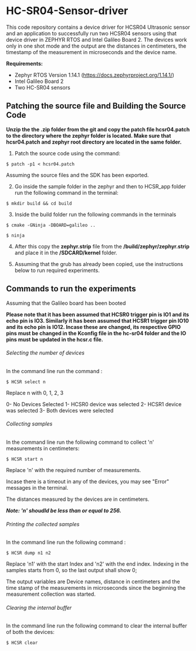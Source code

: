 # HC-SR04-Sensor-driver
This code repository contains a device driver for HCSR04 Ultrasonic sensor and an application to successfully run two HCSR04 sensors using that device driver in ZEPHYR RTOS and Intel Galileo Board 2. The devices work only in one shot mode and the output are the distances in centimeters, the timestamp of the measurement in microseconds and the device name.

**Requirements:**

  - Zephyr RTOS Version 1.14.1 (https://docs.zephyrproject.org/1.14.1/)
  - Intel Galileo Board 2
  - Two HC-SR04 sensors

## Patching the source file and Building the Source Code ##

**Unzip the the .zip folder from the git and copy the patch file hcsr04.patch to the directory where the zephyr folder is located. Make sure that hcsr04.patch and zephyr root directory are located in the same folder.**

1) Patch the source code using the command:

`
$ patch -p1 < hcsr04.patch 
`

Assuming the source files and the SDK has been exported. 

2) Go inside the sample folder in the zephyr and then to HCSR_app folder run the following command in the terminal:

`$ mkdir build && cd build
`

3) Inside the build folder run the following commands in the terminals

`$ cmake -GNinja -DBOARD=galileo ..
`

`$ ninja
`

4) After this copy the **zephyr.strip** file from the **/build/zephyr/zephyr.strip** and place it in the **/SDCARD/kernel** folder.

5) Assuming that the grub has already been copied, use the instructions below to run required experiments.

## Commands to run the experiments

Assuming that the Galileo board has been booted

**Please note that it has been assumed that HCSR0 trigger pin is IO1 and its echo pin is IO3. Similarly it has been assumed that HCSR1 trigger pin IO10 and its echo pin is IO12. Incase these are changed, its respective GPIO pins must be changed in the Kconfig file in the hc-sr04 folder and the IO pins must be updated in the hcsr.c file.**

###### Selecting the number of devices

In the command line run the command :

`$ HCSR select n
`

Replace n with 0, 1, 2, 3

0- No Devices Selected
1- HCSR0 device was selected
2- HCSR1 device was selected
3- Both devices were selected

###### Collecting samples

In the command line run the following command to collect 'n' measurements in centimeters:

`$ HCSR start n
`

Replace 'n' with the required number of measurements.

Incase there is a timeout in any of the devices, you may see "Error" messages in the terminal.

The distances measured by the devices are in centimeters.

***Note: 'n' shoudld be less than or equal to 256.***

###### Printing the collected samples

In the command line run the following command :

`$ HCSR dump n1 n2
`

Replace 'n1' with the start Index and 'n2' with the end index. Indexing in the samples starts from 0, so the last output shall show 0;

The output variables are Device names, distance in centimeters and the time stamp of the measurements in microseconds since the beginning the measurement collection was started.

###### Clearing the internal buffer

In the command line run the following command to clear the internal buffer of both the devices:

`$ HCSR clear
`

